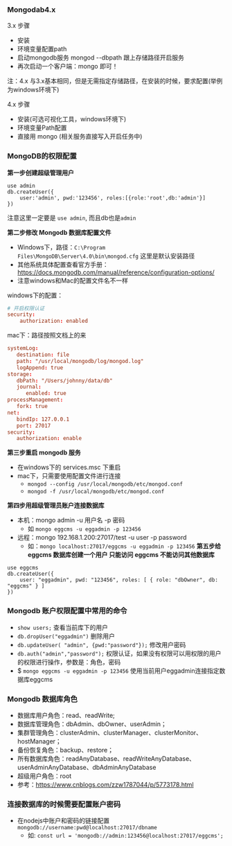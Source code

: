 ### Mongodab4.x 

3.x 步骤

- 安装
- 环境变量配置path
- 启动mongodb服务 mongod --dbpath 跟上存储路径开启服务
- 再次启动一个客户端：mongo 即可！

注：4.x 与3.x基本相同，但是无需指定存储路径，在安装的时候，要求配置(举例为windows环境下)

4.x 步骤

- 安装(可选可视化工具，windows环境下)
- 环境变量Path配置
- 直接用 mongo (相关服务直接写入开启任务中)

### MongoDB的权限配置

**第一步创建超级管理用户**

```shell
use admin
db.createUser({
    user:'admin', pwd:'123456', roles:[{role:'root',db:'admin'}]
})
```

注意这里一定要是 `use admin`, 而且db也是`admin`

**第二步修改 Mongodb 数据库配置文件**

- Windows下，路径：`C:\Program Files\MongoDB\Server\4.0\bin\mongod.cfg` 这里是默认安装路径
- 其他系统具体配置查看官方手册：https://docs.mongodb.com/manual/reference/configuration-options/
- 注意windows和Mac的配置文件名不一样

windows下的配置：

```conf
# 开启权限认证
security:
    authorization: enabled
```

mac下：路径按照文档上的来
```conf
systemLog:
   destination: file
   path: "/usr/local/mongodb/log/mongod.log"
   logAppend: true
storage:
   dbPath: "/Users/johnny/data/db"
   journal:
      enabled: true
processManagement:
   fork: true
net:
   bindIp: 127.0.0.1
   port: 27017
security:
   authorization: enable
```


**第三步重启 mongodb 服务**

- 在windows下的 services.msc 下重启
- mac下，只需要使用配置文件进行连接 
    * `mongod --config /usr/local/mongodb/etc/mongod.conf`
    * `mongod -f /usr/local/mongodb/etc/mongod.conf`

**第四步用超级管理员账户连接数据库**

- 本机：mongo admin -u 用户名 -p 密码
    * 如 `mongo eggcms -u eggadmin -p 123456`
- 远程：mongo 192.168.1.200:27017/test -u user -p password
    * 如：`mongo localhost:27017/eggcms -u eggadmin -p 123456`
**第五步给 eggcms 数据库创建一个用户 只能访问 eggcms 不能访问其他数据库**

```db
use eggcms
db.createUser({
    user: "eggadmin", pwd: "123456", roles: [ { role: "dbOwner", db: "eggcms" } ]
})
```

### Mongodb 账户权限配置中常用的命令

- `show users;` 查看当前库下的用户
- `db.dropUser("eggadmin")` 删除用户
- `db.updateUser( "admin", {pwd:"password"});` 修改用户密码
- `db.auth("admin","password");` 权限认证，如果没有权限可以用权限的用户的权限进行操作，参数是：角色，密码
- $ `mongo eggcms -u eggadmin -p 123456` 使用当前用户eggadmin连接指定数据库eggcms

### Mongodb 数据库角色

- 数据库用户角色：read、readWrite;
- 数据库管理角色：dbAdmin、dbOwner、userAdmin；
- 集群管理角色：clusterAdmin、clusterManager、clusterMonitor、hostManager；
- 备份恢复角色：backup、restore；
- 所有数据库角色：readAnyDatabase、readWriteAnyDatabase、userAdminAnyDatabase、dbAdminAnyDatabase
- 超级用户角色：root
- 参考：https://www.cnblogs.com/zzw1787044/p/5773178.html

### 连接数据库的时候需要配置账户密码

- 在nodejs中账户和密码的链接配置 `mongodb://username:pwd@localhost:27017/dbname`
    * 如: `const url = 'mongodb://admin:123456@localhost:27017/eggcms';`
